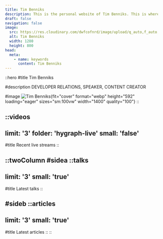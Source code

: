 ```yaml
---
title: Tim Benniks
description: This is the personal website of Tim Benniks. This is where you can find my public speaking schedule and my videos.
draft: false
navigation: false
image:
  src: https://res.cloudinary.com/dwfcofnrd/image/upload/q_auto,f_auto,w_1280/Tim/tim_aug_2023.png
  alt: Tim Benniks
  width: 1280
  height: 800
head:
  meta:
    - name: keywords
      content: Tim Benniks
---
```


::hero
#title
Tim Benniks

#description
DEVELOPER RELATIONS, SPEAKER, CONTENT CREATOR

#image
![Tim Benniks](/tim_augmented.png){fit="cover" format="webp" height="592" loading="eager" sizes="sm:100vw" width="1400" quality="100"}
::

::videos
---
limit: '3'
folder: 'hygraph-live'
small: 'false'
---
#title
Recent live streams
::

::twoColumn
#sidea
  ::talks
  ---
  limit: '3'
  small: 'true'
  ---
  #title
  Latest talks
  ::

#sideb
  ::articles
  ---
  limit: '3'
  small: 'true'
  ---
  #title
  Latest articles
  ::
::